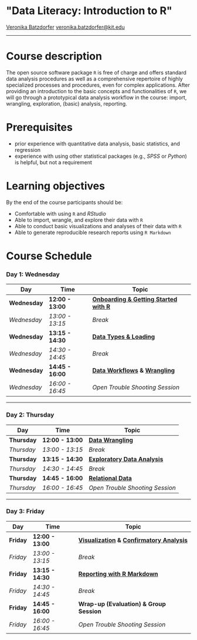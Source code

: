 # "Data Literacy: Introduction to R"

[Veronika Batzdorfer](https://sociology.itz.kit.edu/21_138.php) [veronika.batzdorfer@kit.edu](mailto:veronika.batzdorfer@kit.edu)


---

# Course description
The open source software package `R` is free of charge and offers standard data analysis procedures as well as a comprehensive repertoire of highly specialized processes and procedures, even for complex applications. After providing an introduction to the basic concepts and functionalities of `R`, we will go through a prototypical data analysis workflow in the course: import, wrangling, exploration, (basic) analysis, reporting.

# Prerequisites
- prior experience with quantitative data analysis, basic statistics, and regression
- experience with using other statistical packages (e.g., *SPSS* or *Python*) is helpful, but not a requirement

# Learning objectives
By the end of the course participants should be:

- Comfortable with using `R` and *RStudio*
- Able to import, wrangle, and explore their data with `R`
- Able to conduct basic visualizations and analyses of their data with `R`
- Able to generate reproducible research reports using `R Markdown`

# Course Schedule


### Day 1: Wednesday
| Day         | Time            | Topic                                |
|-------------|-----------------|--------------------------------------|
| **Wednesday** | **12:00 - 13:00** | **[Onboarding & Getting Started with R](https://rawcdn.githack.com/nika-akin/r-intro/5bd657f17439f06feda4623d887601e39aade238/slides/1_1_Getting_Started.html)** |
| *Wednesday* | *13:00 - 13:15*  | *Break*                             |
| **Wednesday** | **13:15 - 14:30** | **[Data Types & Loading](https://rawcdn.githack.com/nika-akin/r-intro/409576a686d96f11ac1b54ef1a03f0b549a13b72/slides/1_2_Data_Types_Import_Export.html)**            |
| *Wednesday* | *14:30 - 14:45*  | *Break*                             |
| **Wednesday** | **14:45 - 16:00** | **[Data Workflows](https://rawcdn.githack.com/nika-akin/r-intro/a81e54f59fb4fd0b8f9460361c1d2f9dbfe623af/slides/1_3_Appendix_Setup_Workflow_Help.html) & [Wrangling](https://rawcdn.githack.com/nika-akin/r-intro/8468b4dbbb2f44809997197dc6a5fd113ab81966/slides/2_1_Data_Wrangling_Part1.html)**      |
| *Wednesday* | *16:00 - 16:45*  | *Open Trouble Shooting Session*     |

---

### Day 2: Thursday
| Day         | Time            | Topic                                |
|-------------|-----------------|--------------------------------------|
| **Thursday** | **12:00 - 13:00** | **[Data Wrangling](https://rawcdn.githack.com/nika-akin/r-intro/a81e54f59fb4fd0b8f9460361c1d2f9dbfe623af/slides/2_2_Data_Wrangling_Part2.html)**                  |
| *Thursday* | *13:00 - 13:15*  | *Break*                             |
| **Thursday** | **13:15 - 14:30** | **[Exploratory Data Analysis](https://rawcdn.githack.com/nika-akin/r-intro/3ce85db01a890ce1ca266adafcd1620cd178c784/slides/3_1_Exploratory_Data_Analysis.html)**       |
| *Thursday* | *14:30 - 14:45*  | *Break*                             |
| **Thursday** | **14:45 - 16:00** | **[Relational Data](https://rawcdn.githack.com/nika-akin/r-intro/3ce85db01a890ce1ca266adafcd1620cd178c784/slides/2_3_Appendix_Relational_Data.html)**                 |
| *Thursday* | *16:00 - 16:45*  | *Open Trouble Shooting Session*     |

---

### Day 3: Friday
| Day         | Time            | Topic                                |
|-------------|-----------------|--------------------------------------|
| **Friday**   | **12:00 - 13:00** | **[Visualization](https://rawcdn.githack.com/nika-akin/r-intro/3ce85db01a890ce1ca266adafcd1620cd178c784/slides/3_2_Data_Visualization_Part_1.html) & [Confirmatory Analysis](https://rawcdn.githack.com/nika-akin/r-intro/3ce85db01a890ce1ca266adafcd1620cd178c784/slides/4_1_Confirmatory_Data_Analysis.html)** |
| *Friday*    | *13:00 - 13:15*  | *Break*                             |
| **Friday**   | **13:15 - 14:30** | **[Reporting with R Markdown](https://rawcdn.githack.com/nika-akin/r-intro/3702945b4e871c9fad3db031b16dfe779da09f42/slides/5_1_Reporting_w_Rmarkdown.html)**       |
| *Friday*    | *14:30 - 14:45*  | *Break*                             |
| **Friday**   | **14:45 - 16:00** | **Wrap-up (Evaluation) & Group Session** |
| *Friday*    | *16:00 - 16:45*  | *Open Trouble Shooting Session*     |




